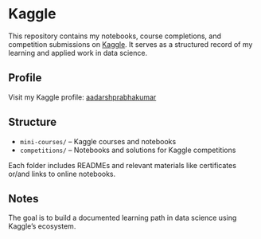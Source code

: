 # Kaggle

This repository contains my notebooks, course completions, and competition submissions on [Kaggle](https://www.kaggle.com/). 
It serves as a structured record of my learning and applied work in data science.

## Profile

Visit my Kaggle profile: [aadarshprabhakumar](https://www.kaggle.com/aadarshprabhakumar)

## Structure

- `mini-courses/` – Kaggle courses and notebooks
- `competitions/` – Notebooks and solutions for Kaggle competitions

Each folder includes READMEs and relevant materials like certificates or/and links to online notebooks.

## Notes

The goal is to build a documented learning path in data science using Kaggle’s ecosystem.
